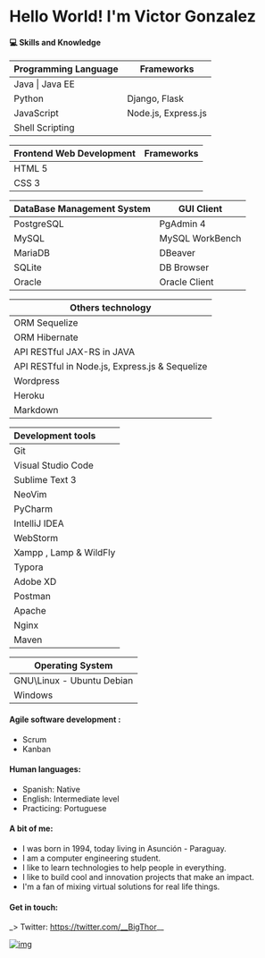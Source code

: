 # 			Hello World! I'm Victor Gonzalez 

#### 💻 Skills and Knowledge

| Programming Language | Frameworks          |
| -------------------- | ------------------- |
| Java \| Java EE      |                     |
| Python               | Django, Flask       |
| JavaScript           | Node.js, Express.js |
| Shell Scripting      |                     |

| Frontend Web Development | Frameworks |
| ------------------------ | ---------- |
| HTML 5                   |            |
| CSS 3                    |            |

| DataBase Management System | GUI Client      |
| -------------------------- | --------------- |
| PostgreSQL                 | PgAdmin 4       |
| MySQL                      | MySQL WorkBench |
| MariaDB                    | DBeaver         |
| SQLite                     | DB Browser      |
| Oracle                     | Oracle Client   |

| Others technology                              |
| ---------------------------------------------- |
| ORM Sequelize                                  |
| ORM Hibernate                                  |
| API RESTful JAX-RS in JAVA                     |
| API RESTful in Node.js, Express.js & Sequelize |
| Wordpress                                      |
| Heroku                                         |
| Markdown                                       |

| Development tools      |
| :--------------------- |
| Git                    |
| Visual Studio Code     |
| Sublime Text 3         |
| NeoVim                 |
| PyCharm                |
| IntelliJ IDEA          |
| WebStorm               |
| Xampp , Lamp & WildFly |
| Typora                 |
| Adobe XD               |
| Postman                |
| Apache                 |
| Nginx                  |
| Maven                  |

| Operating System                 |
| -------------------------------- |
| GNU\Linux - Ubuntu Debian        |
| Windows                          |


#### Agile software development : 

  - Scrum
  - Kanban 

#### Human languages:

- Spanish: Native
- English: Intermediate level
- Practicing: Portuguese

#### A bit of me:

- I was born in 1994, today living in Asunción - Paraguay.
- I am a computer engineering student.
- I like to learn technologies to help people in everything.
- I like to build cool and innovation projects that make an impact. 
- I'm a fan of mixing virtual solutions for real life things.

####  Get in touch:

\_> Twitter: https://twitter.com/__BigThor__  

[![img](https://camo.githubusercontent.com/0ad7032460e8632bff50352642d94dbd78eea3df37c0be0cbd0582a5c987938b/68747470733a2f2f796174612d617069782d61396361656136362d616437382d343235662d616130382d6532393235353865626236352e6c73732e6c6f6361776562636f72702e636f6d2e62722f62376337646266663338616534663431396339346365386432323534623964392e706e67)](https://camo.githubusercontent.com/0ad7032460e8632bff50352642d94dbd78eea3df37c0be0cbd0582a5c987938b/68747470733a2f2f796174612d617069782d61396361656136362d616437382d343235662d616130382d6532393235353865626236352e6c73732e6c6f6361776562636f72702e636f6d2e62722f62376337646266663338616534663431396339346365386432323534623964392e706e67)
